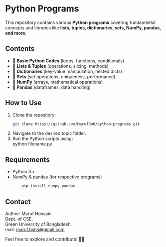 # Python Programs   

This repository contains various **Python programs** covering fundamental concepts and libraries like **lists, tuples, dictionaries, sets, NumPy, pandas, and more**.  

##  Contents  
- 🔹 **Basic Python Codes** (loops, functions, conditionals)  
- 🔹 **Lists & Tuples** (operations, slicing, methods)  
- 🔹 **Dictionaries** (key-value manipulation, nested dicts)  
- 🔹 **Sets** (set operations, uniqueness, performance)  
- 🔹 **NumPy** (arrays, mathematical operations)  
- 🔹 **Pandas** (dataframes, data handling)  

##   How to Use  
1. Clone the repository:  
   ```bash
   git clone https://github.com/Maruf346/python-programs.git     
2. Navigate to the desired topic folder.     
3. Run the Python scripts using:     
    python filename.py
##  Requirements
- Python 3.x   
- NumPy & pandas (for respective programs)
  ```bash
      pip install numpy pandas
##  Contact

Author: Maruf Hossain.   
Dept. of CSE.    
Green University of Bangladesh.   
mail: maruf.bshs@gmail.com    

Feel free to explore and contribute! 🚀😊
